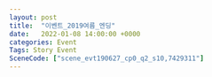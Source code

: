 ```yaml
---
layout: post
title:  "이벤트_2019여름_엔딩"
date:   2022-01-08 14:00:00 +0000
categories: Event
Tags: Story Event
SceneCode: ["scene_evt190627_cp0_q2_s10,7429311"]
---
```

